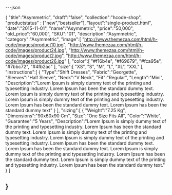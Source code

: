 ---json

{
   "title":"Asymmetric",
   "draft":"false",
   "collection":"hcode-shop",
   "productstatus" : ["new","bestseller"],
   "layout":"single-product.html",
   "date":"2015-11-01",
    "name":"Asymmetric",
     "price":"50,000",
    "old_price":"60,000",
    "SKU":"01",
    "description":"Asymmetric",
    "category":"Asymmetric",
     "image":[
            "http://www.themezaa.com/html/h-code/images/product10.jpg",
            "http://www.themezaa.com/html/h-code/images/product24.jpg",
            "http://www.themezaa.com/html/h-code/images/product2.jpg",
            "http://www.themezaa.com/html/h-code/images/product26.jpg"
         ],
         "color":[
            "#f16b4e",
            "#f69679",
            "#fca95e",
            "#7bbc72",
            "#4fb2ac"
         ],
         "size":[
            "XS",
            "S",
            "M",
            "L",
            "XL",
            "XXL"
         ],
          "instructions":[
             {
               "Type":"Shift Dresses",
               "Fabric":"Georgette",
               "Sleeves":"Half Sleeve",
               "Neck":"V Neck",
               "Fit":"Regular",
               "Length":"Mini",
               "Description":"Lorem Ipsum is simply dummy text of the printing and typesetting industry. Lorem Ipsum has been the standard dummy text. Lorem Ipsum is simply dummy text of the printing and typesetting industry. Lorem Ipsum is simply dummy text of the printing and typesetting industry. Lorem Ipsum has been the standard dummy text. Lorem Ipsum has been the standard dummy text"
            }
         ],
         "sizing":[
            {
               "Weight":"7.25 Kg",
               "Dimensions":"90x60x90 Cm",
               "Size":"One Size Fits All",
               "Color":"White",
               "Guarantee":"5 Years",
               "Description":"Lorem Ipsum is simply dummy text of the printing and typesetting industry. Lorem Ipsum has been the standard dummy text. Lorem Ipsum is simply dummy text of the printing and typesetting industry. Lorem Ipsum is simply dummy text of the printing and typesetting industry. Lorem Ipsum has been the standard dummy text. Lorem Ipsum has been the standard dummy text. Lorem Ipsum is simply dummy text of the printing and typesetting industry. Lorem Ipsum has been the standard dummy text. Lorem Ipsum is simply dummy text of the printing and typesetting industry. Lorem Ipsum has been the standard dummy text."
            }
         ]
   
}
---
